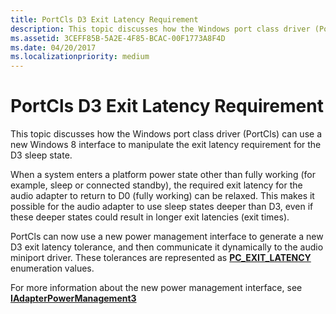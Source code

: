 ```yaml
---
title: PortCls D3 Exit Latency Requirement
description: This topic discusses how the Windows port class driver (PortCls) can use a new Windows 8 interface to manipulate the exit latency requirement for the D3 sleep state.
ms.assetid: 3CEFF85B-5A2E-4F85-BCAC-00F1773A8F4D
ms.date: 04/20/2017
ms.localizationpriority: medium
---
```


# PortCls D3 Exit Latency Requirement


This topic discusses how the Windows port class driver (PortCls) can use a new Windows 8 interface to manipulate the exit latency requirement for the D3 sleep state.

When a system enters a platform power state other than fully working (for example, sleep or connected standby), the required exit latency for the audio adapter to return to D0 (fully working) can be relaxed. This makes it possible for the audio adapter to use sleep states deeper than D3, even if these deeper states could result in longer exit latencies (exit times).

PortCls can now use a new power management interface to generate a new D3 exit latency tolerance, and then communicate it dynamically to the audio miniport driver. These tolerances are represented as [**PC\_EXIT\_LATENCY**](/windows-hardware/drivers/ddi/portcls/ne-portcls-_pc_exit_latency) enumeration values.

For more information about the new power management interface, see [**IAdapterPowerManagement3**](/windows-hardware/drivers/ddi/portcls/nn-portcls-iadapterpowermanagement3)

 

